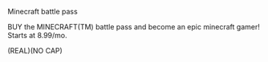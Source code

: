 
Minecraft battle pass

BUY the MINECRAFT(TM) battle pass and become an epic minecraft gamer! Starts at 8.99/mo.

(REAL)(NO CAP)
